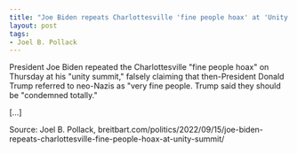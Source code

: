 ```yaml
---
title: "Joe Biden repeats Charlottesville 'fine people hoax' at 'Unity Summit'"
layout: post
tags:
- Joel B. Pollack
---
```


President Joe Biden repeated the Charlottesville "fine people hoax" on Thursday at his "unity summit," falsely claiming that then-President Donald Trump referred to neo-Nazis as "very fine people. Trump said they should be "condemned totally."

[...]

Source: Joel B. Pollack, breitbart.com/politics/2022/09/15/joe-biden-repeats-charlottesville-fine-people-hoax-at-unity-summit/
